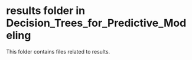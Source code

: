 # results folder in Decision_Trees_for_Predictive_Modeling 
This folder contains files related to results. 
